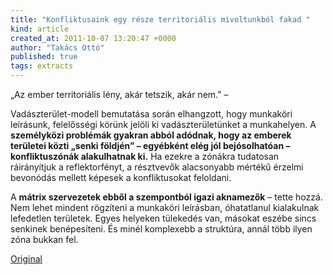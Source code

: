 ```yaml
---
title: "Konfliktusaink egy része territoriális mivoltunkból fakad "
kind: article
created_at: 2011-10-07 13:20:47 +0000
author: "Takács Ottó"
published: true
tags: extracts
---
```

„Az ember territoriális lény, akár tetszik, akár nem.” –

Vadászterület-modell bemutatása során elhangzott, hogy munkaköri leírásunk, felelősségi körünk jelöli ki vadászterületünket a munkahelyen. A __személyközi problémák gyakran abból adódnak, hogy az emberek területei közti „senki földjén” – egyébként elég jól bejósolhatóan – konfliktuszónák alakulhatnak ki.__ Ha ezekre a zónákra tudatosan ráirányítjuk a reflektorfényt, a résztvevők alacsonyabb mértékű érzelmi bevonódás mellett képesek a konfliktusokat feloldani.

A __mátrix szervezetek ebből a szempontból igazi aknamezők__ – tette hozzá. Nem lehet mindent rögzíteni a munkaköri leírásban, óhatatlanul kialakulnak lefedetlen területek. Egyes helyeken tülekedés van, másokat eszébe sincs senkinek benépesíteni. És minél komplexebb a struktúra, annál több ilyen zóna bukkan fel.

<!--break-->

[Original](http://tudatosvezetes.blogspot.com/2011/10/konfliktusaink-egy-resze-territorialis.html)

<div class='old-comments'></div>